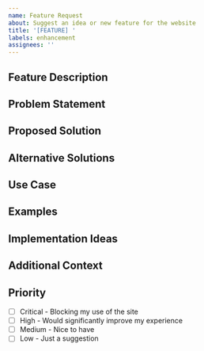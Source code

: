 ```yaml
---
name: Feature Request
about: Suggest an idea or new feature for the website
title: '[FEATURE] '
labels: enhancement
assignees: ''
---
```


## Feature Description

<!-- A clear and concise description of the feature you'd like to see -->

## Problem Statement

<!-- What problem does this feature solve? -->
<!-- Is your feature request related to a problem? Please describe. -->

## Proposed Solution

<!-- Describe how you envision this feature working -->

## Alternative Solutions

<!-- Have you considered any alternative solutions or features? -->

## Use Case

<!-- Describe how this feature would be used -->
<!-- Who would benefit from this feature? -->

## Examples

<!-- If applicable, provide examples from other websites or applications -->
<!-- You can include screenshots, links, or mockups -->

## Implementation Ideas

<!-- Optional: If you have technical ideas on how to implement this, please share -->

## Additional Context

<!-- Add any other context, mockups, or screenshots about the feature request here -->

## Priority

<!-- How important is this feature to you? -->

- [ ] Critical - Blocking my use of the site
- [ ] High - Would significantly improve my experience
- [ ] Medium - Nice to have
- [ ] Low - Just a suggestion
